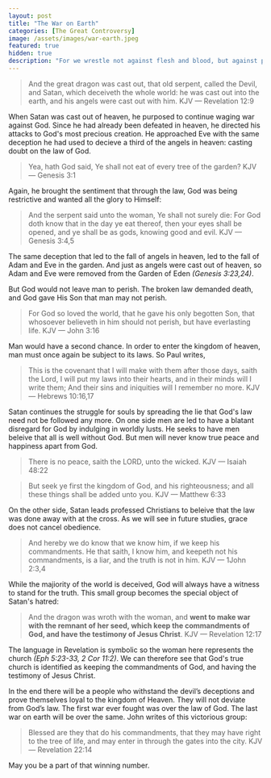 ```yaml
---
layout: post
title: "The War on Earth"
categories: [The Great Controversy]
image: /assets/images/war-earth.jpeg
featured: true
hidden: true
description: "For we wrestle not against flesh and blood, but against principalities, against powers, against the rulers of the darkness of this world, against spiritual wickedness in high places. KJV — Ephesians 6:12"
---
```


> And the great dragon was cast out, that old serpent, called the Devil, and Satan, which deceiveth the whole world: he was cast out into the earth, and his angels were cast out with him. KJV — Revelation 12:9

When Satan was cast out of heaven, he purposed to continue waging war against God. Since he had already been defeated in heaven, he directed his attacks to God's most precious creation. He approached Eve with the same deception he had used to decieve a third of the angels in heaven: casting doubt on the law of God.

> Yea, hath God said, Ye shall not eat of every tree of the garden? KJV — Genesis 3:1

Again, he brought the sentiment that through the law, God was being restrictive and wanted all the glory to Himself:

> And the serpent said unto the woman, Ye shall not surely die: For God doth know that in the day ye eat thereof, then your eyes shall be opened, and ye shall be as gods, knowing good and evil. KJV — Genesis 3:4,5

The same deception that led to the fall of angels in heaven, led to the fall of Adam and Eve in the garden. And just as angels were cast out of heaven, so Adam and Eve were removed from the Garden of Eden _(Genesis 3:23,24)_.

But God would not leave man to perish. The broken law demanded death, and God gave His Son that man may not perish.

> For God so loved the world, that he gave his only begotten Son, that whosoever believeth in him should not perish, but have everlasting life. KJV — John 3:16

Man would have a second chance. In order to enter the kingdom of heaven, man must once again be subject to its laws. So Paul writes,

> This is the covenant that I will make with them after those days, saith the Lord, I will put my laws into their hearts, and in their minds will I write them; And their sins and iniquities will I remember no more. KJV — Hebrews 10:16,17

Satan continues the struggle for souls by spreading the lie that God's law need not be followed any more. On one side men are led to have a blatant disregard for God by indulging in worldly lusts. He seeks to have men beleive that all is well without God. But men will never know true peace and happiness apart from God.

> There is no peace, saith the LORD, unto the wicked. KJV — Isaiah 48:22

> But seek ye first the kingdom of God, and his righteousness; and all these things shall be added unto you. KJV — Matthew 6:33

On the other side, Satan leads professed Christians to beleive that the law was done away with at the cross. As we will see in future studies, grace does not cancel obedience.

> And hereby we do know that we know him, if we keep his commandments. He that saith, I know him, and keepeth not his commandments, is a liar, and the truth is not in him. KJV — 1John 2:3,4

While the majiority of the world is deceived, God will always have a witness to stand for the truth. This small group becomes the special object of Satan's hatred:

> And the dragon was wroth with the woman, and **went to make war with the remnant of her seed, which keep the commandments of God, and have the testimony of Jesus Christ**. KJV — Revelation 12:17

The language in Revelation is symbolic so the woman here represents the church _(Eph 5:23-33, 2 Cor 11:2)_. We can therefore see that God's true church is identified as keeping the commandments of God, and having the testimony of Jesus Christ.

In the end there will be a people who withstand the devil’s deceptions and prove themselves loyal to the kingdom of Heaven. They will not deviate from God’s law. The first war ever fought was over the law of God. The last war on earth will be over the same. John writes of this victorious group:

> Blessed are they that do his commandments, that they may have right to the tree of life, and may enter in through the gates into the city. KJV — Revelation 22:14

May you be a part of that winning number.
